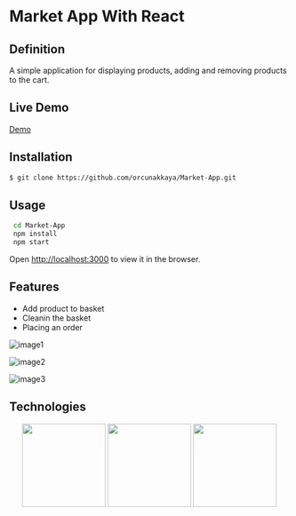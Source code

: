 # Market App With React

## Definition
A simple application for displaying products, adding and removing products to the cart.

## Live Demo
[Demo](https://orcunakkaya-market-app.netlify.app/)

## Installation

```bash
$ git clone https://github.com/orcunakkaya/Market-App.git
```

## Usage

```bash
 cd Market-App
 npm install
 npm start
```

Open [http://localhost:3000](http://localhost:3000) to view it in the browser.

## Features

 - Add product to basket
 - Cleanin the basket
 - Placing an order
 
 
 
  ![image1](https://user-images.githubusercontent.com/66293052/135205687-64b25816-2fb1-42b0-9811-65e6998399a9.png)

  ![image2](https://user-images.githubusercontent.com/66293052/135205701-c932f4ea-b858-491e-a08f-66bcbe141cb8.png)
 
  ![image3](https://user-images.githubusercontent.com/66293052/135205706-895e1f26-4020-4147-a101-6a2c04ede842.png)
 

## Technologies
<div style="text-align:center">
<img width="150px" src="https://user-images.githubusercontent.com/66293052/135208461-afdcd8e0-1fa4-4408-a7a7-d03fddee5d18.png"></img>
<img width="150px" src="https://user-images.githubusercontent.com/66293052/135208464-afdb7681-048f-49c3-87fa-bc685a13f0da.png"></img>
<img width="150px" src="https://user-images.githubusercontent.com/66293052/135208467-edd98abd-b033-4117-b933-31712da7dee5.png"></img>
</div>
